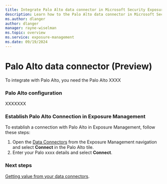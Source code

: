 ```yaml
---
title: Integrate Palo Alto data connector in Microsoft Security Exposure Management
description: Learn how to the Palo Alto data connector in Microsoft Security Exposure Management.
ms.author: dlanger
author: dlanger
manager: rayne-wiselman
ms.topic: overview
ms.service: exposure-management
ms.date: 09/19/2024
---
```


# Palo Alto data connector (Preview)

To integrate with Palo Alto, you need the Palo Alto XXXX

### Palo Alto configuration

XXXXXXX

### Establish Palo Alto Connection in Exposure Management

To establish a connection with Palo Alto in Exposure Management, follow these steps:

1. Open the [Data Connectors](https://security.microsoft.com/exposure-data-connectors) from the Exposure Management navigation and select **Connect** in the Palo Alto tile.
1. Enter your Palo xxxx details and select **Connect**.

### Next steps

[Getting value from your data connectors](leverage-data-connectors.md).
